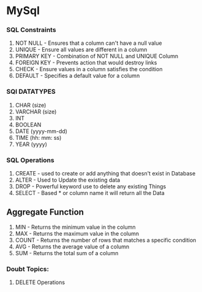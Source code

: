 # MySql

### SQL Constraints

1. NOT NULL - Ensures that a column can't have a null value
2. UNIQUE   - Ensure all values are different in a column
3. PRIMARY KEY - Combination of NOT NULL and UNIQUE Column
4. FOREIGN KEY - Prevents action that would destroy links
5. CHECK - Ensure values in a column satisfies the condition
6. DEFAULT - Specifies a default value for a column

### SQl DATATYPES 

1. CHAR (size)
2. VARCHAR (size)
3. INT
4. BOOLEAN
5. DATE   (yyyy-mm-dd)
5. TIME   (hh: mm: ss)
6. YEAR   (yyyy)

### SQL Operations

1. CREATE - used to create or add anything that doesn't exist in Database
2. ALTER  - Used to Update the existing data
3. DROP - Powerful keyword use to delete any existing Things
4. SELECT - Based * or column name it will return all the Data

## Aggregate Function 

1. MIN - Returns the minimum value in the column
2. MAX - Returns the maximum value in the column
3. COUNT - Returns the number of rows that matches a specific condition
4. AVG - Returns the average value of a column
5. SUM - Returns the total sum of a column

### Doubt Topics:

1. DELETE Operations
